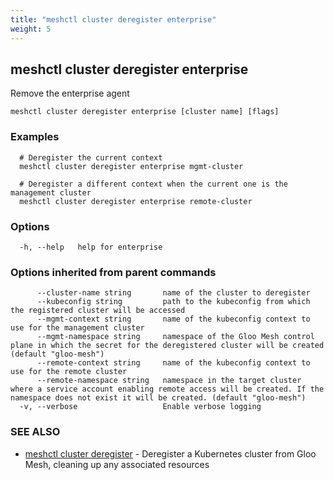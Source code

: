 ```yaml
---
title: "meshctl cluster deregister enterprise"
weight: 5
---
```

## meshctl cluster deregister enterprise

Remove the enterprise agent

```
meshctl cluster deregister enterprise [cluster name] [flags]
```

### Examples

```
  # Deregister the current context
  meshctl cluster deregister enterprise mgmt-cluster

  # Deregister a different context when the current one is the management cluster
  meshctl cluster deregister enterprise remote-cluster
```

### Options

```
  -h, --help   help for enterprise
```

### Options inherited from parent commands

```
      --cluster-name string       name of the cluster to deregister
      --kubeconfig string         path to the kubeconfig from which the registered cluster will be accessed
      --mgmt-context string       name of the kubeconfig context to use for the management cluster
      --mgmt-namespace string     namespace of the Gloo Mesh control plane in which the secret for the deregistered cluster will be created (default "gloo-mesh")
      --remote-context string     name of the kubeconfig context to use for the remote cluster
      --remote-namespace string   namespace in the target cluster where a service account enabling remote access will be created. If the namespace does not exist it will be created. (default "gloo-mesh")
  -v, --verbose                   Enable verbose logging
```

### SEE ALSO

* [meshctl cluster deregister](../meshctl_cluster_deregister)	 - Deregister a Kubernetes cluster from Gloo Mesh, cleaning up any associated resources

